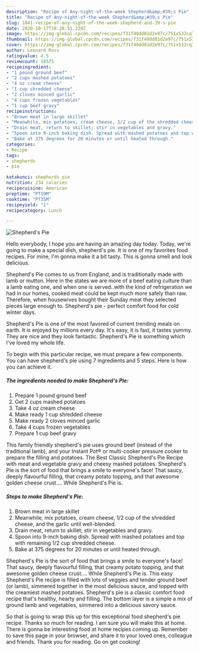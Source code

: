 ```yaml
---
description: "Recipe of Any-night-of-the-week Shepherd&amp;#39;s Pie"
title: "Recipe of Any-night-of-the-week Shepherd&amp;#39;s Pie"
slug: 1041-recipe-of-any-night-of-the-week-shepherd-and-39-s-pie
date: 2020-10-17T18:28:51.228Z
image: https://img-global.cpcdn.com/recipes/f31f49dd81d2e97c/751x532cq70/shepherds-pie-recipe-main-photo.jpg
thumbnail: https://img-global.cpcdn.com/recipes/f31f49dd81d2e97c/751x532cq70/shepherds-pie-recipe-main-photo.jpg
cover: https://img-global.cpcdn.com/recipes/f31f49dd81d2e97c/751x532cq70/shepherds-pie-recipe-main-photo.jpg
author: Leonard Ross
ratingvalue: 4.5
reviewcount: 18575
recipeingredient:
- "1 pound ground beef"
- "2 cups mashed potatoes"
- "4 oz cream cheese"
- "1 cup shredded cheese"
- "2 cloves minced garlic"
- "4 cups frozen vegetables"
- "1 cup beef gravy"
recipeinstructions:
- "Brown meat in large skillet"
- "Meanwhile, mix potatoes, cream cheese, 1/2 cup of the shredded cheese, and the garlic until well-blended."
- "Drain meat, return to skillet; stir in vegetables and gravy."
- "Spoon into 9-inch baking dish. Spread with mashed potatoes and top with remaining 1/2 cup shredded cheese."
- "Bake at 375 degrees for 20 minutes or until heated through."
categories:
- Recipe
tags:
- shepherds
- pie

katakunci: shepherds pie 
nutrition: 234 calories
recipecuisine: American
preptime: "PT19M"
cooktime: "PT35M"
recipeyield: "1"
recipecategory: Lunch

---
```



![Shepherd&#39;s Pie](https://img-global.cpcdn.com/recipes/f31f49dd81d2e97c/751x532cq70/shepherds-pie-recipe-main-photo.jpg)

Hello everybody, I hope you are having an amazing day today. Today, we're going to make a special dish, shepherd&#39;s pie. It is one of my favorites food recipes. For mine, I'm gonna make it a bit tasty. This is gonna smell and look delicious.

Shepherd&#39;s Pie comes to us from England, and is traditionally made with lamb or mutton. Here in the states we are more of a beef eating culture than a lamb eating one, and when one is served..with the kind of refrigeration we had in our homes, cooked meat could be kept much more safely than raw. Therefore, when housewives bought their Sunday meat they selected pieces large enough to. Shepherd&#39;s pie - perfect comfort food for cold winter days.

Shepherd&#39;s Pie is one of the most favored of current trending meals on earth. It is enjoyed by millions every day. It's easy, it is fast, it tastes yummy. They are nice and they look fantastic. Shepherd&#39;s Pie is something which I've loved my whole life.


To begin with this particular recipe, we must prepare a few components. You can have shepherd&#39;s pie using 7 ingredients and 5 steps. Here is how you can achieve it.

<!--inarticleads1-->

##### The ingredients needed to make Shepherd&#39;s Pie:

1. Prepare 1 pound ground beef
1. Get 2 cups mashed potatoes
1. Take 4 oz cream cheese
1. Make ready 1 cup shredded cheese
1. Make ready 2 cloves minced garlic
1. Take 4 cups frozen vegetables
1. Prepare 1 cup beef gravy


This family friendly shepherd&#39;s pie uses ground beef (instead of the traditional lamb), and your Instant Pot® or multi-cooker pressure cooker to prepare the filling and potatoes. The Best Classic Shepherd&#39;s Pie Recipe with meat and vegetable gravy and cheesy mashed potatoes. Shepherd&#39;s Pie is the sort of food that brings a smile to everyone&#39;s face! That saucy, deeply flavourful filling, that creamy potato topping, and that awesome golden cheese crust.… While Shepherd&#39;s Pie is. 

<!--inarticleads2-->

##### Steps to make Shepherd&#39;s Pie:

1. Brown meat in large skillet
1. Meanwhile, mix potatoes, cream cheese, 1/2 cup of the shredded cheese, and the garlic until well-blended.
1. Drain meat, return to skillet; stir in vegetables and gravy.
1. Spoon into 9-inch baking dish. Spread with mashed potatoes and top with remaining 1/2 cup shredded cheese.
1. Bake at 375 degrees for 20 minutes or until heated through.


Shepherd&#39;s Pie is the sort of food that brings a smile to everyone&#39;s face! That saucy, deeply flavourful filling, that creamy potato topping, and that awesome golden cheese crust.… While Shepherd&#39;s Pie is. This easy Shepherd&#39;s Pie recipe is filled with lots of veggies and tender ground beef (or lamb), simmered together in the most delicious sauce, and topped with the creamiest mashed potatoes. Shepherd&#39;s pie is a classic comfort food recipe that&#39;s healthy, hearty and filling. The bottom layer is a simple a mix of ground lamb and vegetables, simmered into a delicious savory sauce. 

So that is going to wrap this up for this exceptional food shepherd&#39;s pie recipe. Thanks so much for reading. I am sure you will make this at home. There is gonna be interesting food at home recipes coming up. Remember to save this page in your browser, and share it to your loved ones, colleague and friends. Thank you for reading. Go on get cooking!
